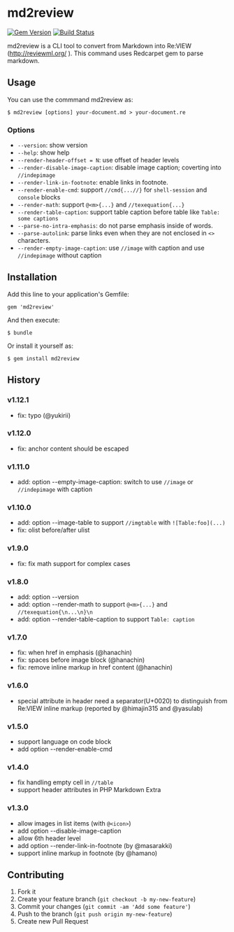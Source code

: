 # md2review

[![Gem Version](https://badge.fury.io/rb/md2review.svg)](https://badge.fury.io/rb/md2review)
[![Build Status](https://secure.travis-ci.org/takahashim/md2review.svg)](https://travis-ci.org/takahashim/md2review)

md2review is a CLI tool to convert from Markdown into Re:VIEW (http://reviewml.org/ ).
This command uses Redcarpet gem to parse markdown.

## Usage

You can use the commmand md2review as:

    $ md2review [options] your-document.md > your-document.re

### Options

* `--version`: show version
* `--help`: show help
* `--render-header-offset = N`: use offset of header levels
* `--render-disable-image-caption`: disable image caption; coverting into `//indepimage`
* `--render-link-in-footnote`: enable links in footnote.
* `--render-enable-cmd`: support `//cmd{...//}` for `shell-session` and `console` blocks
* `--render-math`: support `@<m>{...}` and `//texequation{...}`
* `--render-table-caption`: support table caption before table like `Table: some captions`
* `--parse-no-intra-emphasis`: do not parse emphasis inside of words.
* `--parse-autolink`: parse links even when they are not enclosed in `<>` characters.
* `--render-empty-image-caption`: use `//image` with caption and use `//indepimage` without caption


## Installation

Add this line to your application's Gemfile:

    gem 'md2review'

And then execute:

    $ bundle

Or install it yourself as:

    $ gem install md2review

## History

### v1.12.1
* fix: typo (@yukirii)

### v1.12.0
* fix: anchor content should be escaped

### v1.11.0
* add: option --empty-image-caption: switch to use `//image` or `//indepimage` with caption

### v1.10.0
* add: option --image-table to support `//imgtable` with `![Table:foo](...)`
* fix: olist before/after ulist

### v1.9.0
* fix: fix math support for complex cases

### v1.8.0
* add: option --version
* add: option --render-math to support `@<m>{...}` and `//texequation{\n...\n}\n`
* add: option --render-table-caption to support `Table: caption`

### v1.7.0
* fix: when href in emphasis (@hanachin)
* fix: spaces before image block (@hanachin)
* fix: remove inline markup in href content (@hanachin)

### v1.6.0
* special attribute in header need a separator(U+0020) to distinguish from Re:VIEW inline markup
  (reported by @himajin315 and @yasulab)

### v1.5.0
* support language on code block
* add option --render-enable-cmd

### v1.4.0
* fix handling empty cell in `//table`
* support header attributes in PHP Markdown Extra

### v1.3.0
* allow images in list items (with `@<icon>`)
* add option --disable-image-caption
* allow 6th header level
* add option --render-link-in-footnote (by @masarakki)
* support inline markup in footnote (by @hamano)


## Contributing

1. Fork it
2. Create your feature branch (`git checkout -b my-new-feature`)
3. Commit your changes (`git commit -am 'Add some feature'`)
4. Push to the branch (`git push origin my-new-feature`)
5. Create new Pull Request
